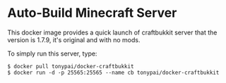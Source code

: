 # Auto-Build Minecraft Server

This docker image provides a quick launch of craftbukkit server that the version is 1.7.9, it's original and with no mods.

To simply run this server, type:

    $ docker pull tonypai/docker-craftbukkit
    $ docker run -d -p 25565:25565 --name cb tonypai/docker-craftbukkit
